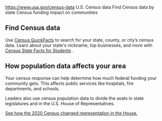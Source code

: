 

https://www.usa.gov/census-data
U.S. Census data
Find Census data by state
Census funding impact on communities

Find Census data
----------------

Use
[Census QuickFacts](https://www.census.gov/quickfacts/fact/table/US/PST045221)
to search for your state, county, or city’s census data. Learn about your state's nickname, top businesses, and more with
[Census State Facts for Students](https://www.census.gov/programs-surveys/sis/resources/data-tools/state-facts.html)
.

**How population data affects your area**
-----------------------------------------

Your census response can help determine how much federal funding your community gets. This affects public services like hospitals, fire departments, and schools.

Leaders also use census population data to divide the seats in state legislatures and in the U.S. House of Representatives.

[See how the 2020 Census changed representation in the House.](https://www.census.gov/library/visualizations/2021/dec/2020-apportionment-map.html)

